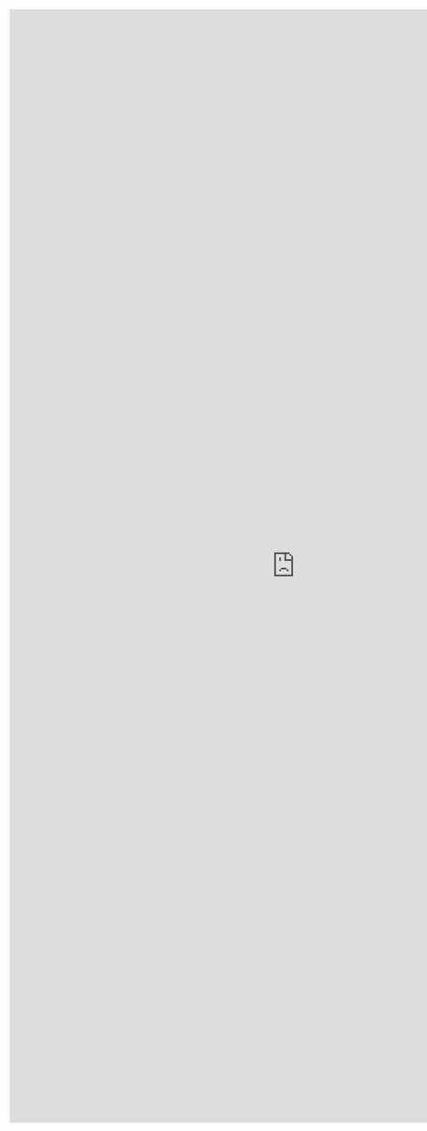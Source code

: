 <iframe allowtransparency="true" frameborder="0" scrolling="no" src="http://udsfoundation.webs.com/mobi" style="border: none; height: 1950px; width: 1000px;"> </iframe>
